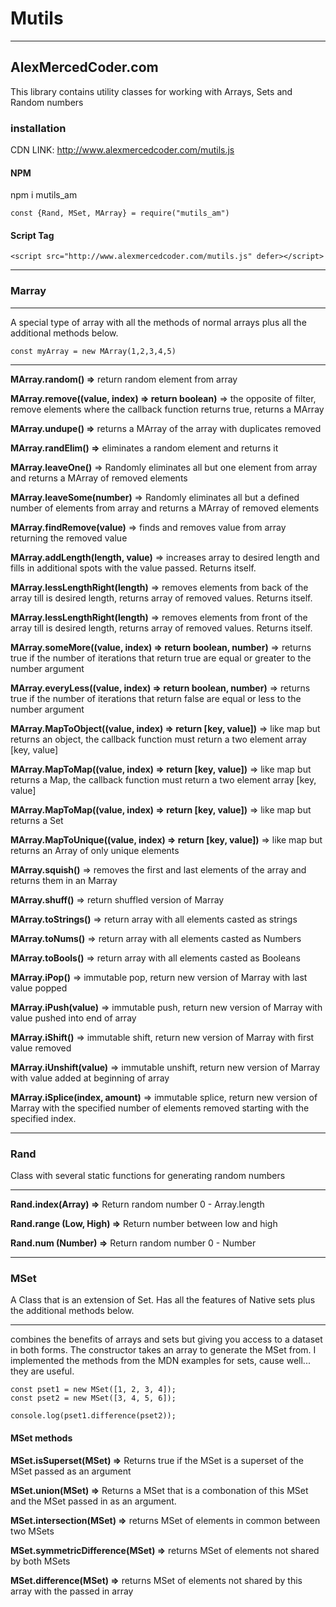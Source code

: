 # Mutils

---

## AlexMercedCoder.com

This library contains utility classes for working with Arrays, Sets and Random numbers

### installation

CDN LINK: http://www.alexmercedcoder.com/mutils.js

#### NPM

npm i mutils_am

```
const {Rand, MSet, MArray} = require("mutils_am")
```

#### Script Tag

```
<script src="http://www.alexmercedcoder.com/mutils.js" defer></script>
```

---

### Marray

---

A special type of array with all the methods of normal arrays plus all the additional methods below.

```
const myArray = new MArray(1,2,3,4,5)
```

---

**MArray.random() =>** return random element from array

**MArray.remove((value, index) => return boolean)** => the opposite of filter, remove elements where the callback function returns true, returns a MArray

**MArray.undupe() =>** returns a MArray of the array with duplicates removed

**MArray.randElim() =>** eliminates a random element and returns it

**MArray.leaveOne()** => Randomly eliminates all but one element from array and returns a MArray of removed elements

**MArray.leaveSome(number)** => Randomly eliminates all but a defined number of elements from array and returns a MArray of removed elements

**MArray.findRemove(value)** => finds and removes value from array returning the removed value

**MArray.addLength(length, value)** => increases array to desired length and fills in additional spots with the value passed. Returns itself.

**MArray.lessLengthRight(length)** => removes elements from back of the array till is desired length, returns array of removed values. Returns itself.

**MArray.lessLengthRight(length)** => removes elements from front of the array till is desired length, returns array of removed values. Returns itself.

**MArray.someMore((value, index) => return boolean, number)** => returns true if the number of iterations that return true are equal or greater to the number argument

**MArray.everyLess((value, index) => return boolean, number)** => returns true if the number of iterations that return false are equal or less to the number argument

**MArray.MapToObject((value, index) => return [key, value])** => like map but returns an object, the callback function must return a two element array [key, value]

**MArray.MapToMap((value, index) => return [key, value])** => like map but returns a Map, the callback function must return a two element array [key, value]

**MArray.MapToMap((value, index) => return [key, value])** => like map but returns a Set

**MArray.MapToUnique((value, index) => return [key, value])** => like map but returns an Array of only unique elements

**MArray.squish()** => removes the first and last elements of the array and returns them in an Marray

**MArray.shuff()** => return shuffled version of Marray

**MArray.toStrings()** => return array with all elements casted as strings

**MArray.toNums()** => return array with all elements casted as Numbers

**MArray.toBools()** => return array with all elements casted as Booleans

**MArray.iPop()** => immutable pop, return new version of Marray with last value popped

**MArray.iPush(value)** => immutable push, return new version of Marray with value pushed into end of array

**MArray.iShift()** => immutable shift, return new version of Marray with first value removed

**MArray.iUnshift(value)** => immutable unshift, return new version of Marray with value added at beginning of array

**MArray.iSplice(index, amount)** => immutable splice, return new version of Marray with the specified number of elements removed starting with the specified index.

---

### Rand

Class with several static functions for generating random numbers

---

**Rand.index(Array) =>** Return random number 0 - Array.length

**Rand.range (Low, High) =>** Return number between low and high

**Rand.num (Number) =>** Return random number 0 - Number

---

### MSet

A Class that is an extension of Set. Has all the features of Native sets plus the additional methods below.

---

combines the benefits of arrays and sets but giving you access to a dataset in both forms. The constructor takes an array to generate the MSet from. I implemented the methods from the MDN examples for sets, cause well... they are useful.

```
const pset1 = new MSet([1, 2, 3, 4]);
const pset2 = new MSet([3, 4, 5, 6]);

console.log(pset1.difference(pset2));
```

#### MSet methods

**MSet.isSuperset(MSet) =>** Returns true if the MSet is a superset of the MSet passed as an argument

**MSet.union(MSet) =>** Returns a MSet that is a combonation of this MSet and the MSet passed in as an argument.

**MSet.intersection(MSet) =>** returns MSet of elements in common between two MSets

**MSet.symmetricDifference(MSet) =>** returns MSet of elements not shared by both MSets

**MSet.difference(MSet) =>** returns MSet of elements not shared by this array with the passed in array
